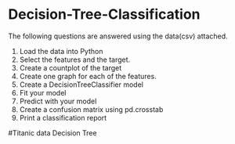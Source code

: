 # Decision-Tree-Classification

The following questions are answered using the data(csv) attached.

1. Load the data into Python 
2. Select the features and the target. 
3. Create a countplot of the target 
4. Create one graph for each of the features.
5. Create a DecisionTreeClassifier model 
6. Fit your model
7. Predict with your model
8. Create a confusion matrix using pd.crosstab
9. Print a classification report 

#Titanic data Decision Tree
